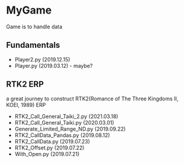 # MyGame
Game is to handle data

## Fundamentals
- Player2.py (2019.12.15)
- Player.py (2019.03.12) - maybe?

## RTK2 ERP
a great journey to construct RTK2(Romance of The Three Kingdoms II, KOEI, 1989) ERP
- RTK2_Call_General_Taiki_2.py (2021.03.18)
- RTK2_Call_General_Taiki.py (2020.03.01)
- Generate_Limited_Range_ND.py (2019.09.22)
- RTK2_CallData_Pandas.py (2019.08.12)
- RTK2_CallData.py (2019.07.23)
- RTK2_Offset.py (2019.07.22)
- With_Open.py (2019.07.21)